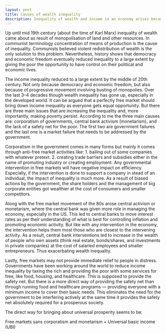 ```yaml
---
layout: post
title: Causes of wealth inequality
description: Inequality of wealth and income in an economy arises because of various factors. Some of them are addressable through policy measures.
---
```


Up until mid 19th century (about the time of Karl Marx) inequality of wealth came about as result of monopolisation of land and other resources. In communist terminology concentration of means of production is the cause of inequality. Communists believed violent redistribution of wealth is the only solution to this problem. Nevertheless, history shows that democracy and economic freedom eventually reduced inequality to a large extent by giving the poor the opportunity to have control on their political and economic lives.

The income inequality reduced to a large extent by the middle of 20th century. Not only because democracy and economic freedom, but also because of progressive movement involving busting of monopolies. Over the last 3–4 decades though wealth inequality has gone up, especially in the developed world. It can be argued that a perfectly free market should bring down income inequality as everyone gets equal opportunity. But there are three main issues that are increasing the inequality and, more importantly, making poverty persist. According to me the three main causes are: corporatism of governments, central bank activism (monetarism), and the lack of a safety net for the poor. The first two are government failures and the last one is a market failure that needs to be addressed by the government.

Corporatism in the government comes in many forms but mainly it comes through anti-free market activities like: 1. bailing out of some companies with whatever pretext. 2. creating trade barriers and subsidies either in the name of promoting industry or creating employment. Any governmental intervention in free markets will have negative impact on efficiency. Especially, if the intervention is done to support a company in stead of an individual, the impact of inequality is much more. As a result of biased actions by the government, the share holders and the management of big corporate entities got wealthier at the cost of consumers and smaller competitors.

Along with the free market movement of the 80s arose central activism or monetarism, where the central bank was given more role in managing the economy, especially in the US. This led to central banks to move interest rates as per their understanding of what is best for controlling inflation and promoting economic activity. But like with any intervention in the economy, the intervention helps them most those who are closest to the intervening activity. As a result, central bank interventions led to increase in the wealth of people who own assets (think real estate, bonds/shares, and investments in private companies) at the cost of salaried employees and smaller entrepreneurs. Thus exacerbating wealth inequality.

Lastly, free markets may not provide immediate relief to people in distress. Governments have been working around the world to reduce income inequality by taxing the rich and providing the poor with some services for free, like food, housing, and healthcare. This is supposed to provide the safety net. But there is a more direct way of providing the safety net than through running food and healthcare programs — providing everyone with a minimum income to cover their basic needs. This eliminates the need for the government to be interfering actively at the same time it provides the safety net absolutely required for a prosperous society.

The direct way for bringing about universal prosperity seems to be:

Free markets sans corporatism and monetarism + Universal basic income (UBI)
